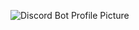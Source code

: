 ![Discord Bot Profile Picture](https://openai-labs-public-images-prod.azureedge.net/user-ftTfg7WB4LAecem2TjvzE270/generations/generation-bMT4loCQJcoX3R8m2hbscagh/image.webp)
